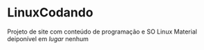 # LinuxCodando
 Projeto de site com conteúdo de programação e SO Linux
 Material deiponível em *lugar* nenhum
